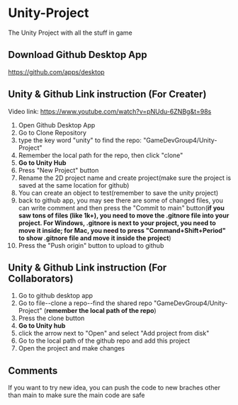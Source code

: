 # Unity-Project
The Unity Project with all the stuff in game

## Download Github Desktop App
https://github.com/apps/desktop

## Unity & Github Link instruction (For Creater)
Video link: https://www.youtube.com/watch?v=pNUdu-6ZNBg&t=98s
1. Open Github Desktop App
2. Go to Clone Repository
3. type the key word "unity" to find the repo: "GameDevGroup4/Unity-Project"
4. Remember the local path for the repo, then click "clone"
5. **Go to Unity Hub**
6. Press "New Project" button
7. Rename the 2D project name and create project(make sure the project is saved at the same location for github)
8. You can create an object to test(remember to save the unity project)
9. back to github app, you may see there are some of changed files, you can write comment and then press the "Commit to main" button(**if you saw tons of files (like 1k+), you need to move the .gitnore file into your project. For Windows, .gitnore is next to your project, you need to move it inside; for Mac, you need to press "Command+Shift+Period" to show .gitnore file and move it inside the project**)
10. Press the "Push origin" button to upload to github


## Unity & Github Link instruction (For Collaborators)
1. Go to github desktop app
2. Go to file--clone a repo--find the shared repo "GameDevGroup4/Unity-Project" (**remember the local path of the repo**)
3. Press the clone button
4. **Go to Unity hub**
5. click the arrow next to "Open" and select "Add project from disk"
6. Go to the local path of the github repo and add this project
7. Open the project and make changes


## Comments
If you want to try new idea, you can push the code to new braches other than main to make sure the main code are safe
